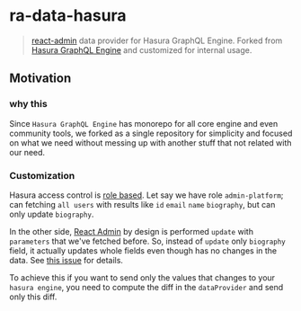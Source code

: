 # ra-data-hasura

> [react-admin](https://github.com/marmelab/react-admin) data provider for Hasura GraphQL Engine. Forked from [Hasura GraphQL Engine](https://github.com/hasura/graphql-engine/tree/master/community/tools/ra-data-hasura) and customized for internal usage.


## Motivation

### why this

Since `Hasura GraphQL Engine` has monorepo for all core engine and even community tools, we forked as a single repository for simplicity and focused on what we need without messing up with another stuff that not related with our need. 

### Customization

Hasura access control is [role based](https://docs.hasura.io/1.0/graphql/manual/auth/authorization/common-roles-auth-examples.html). Let say we have role `admin-platform`; can fetching `all users` with results like `id` `email` `name` `biography`, but can only update `biography`.

In the other side, [React Admin](https://github.com/marmelab/react-admin) by design is performed `update` with `parameters` that we've fetched before. 
So, instead of `update` only `biography` field, it actually updates whole fields even though has no changes in the data.
See [this issue](https://github.com/marmelab/react-admin/issues/2414#issuecomment-428945402) for details. 

To achieve this if you want to send only the values that changes to your `hasura engine`, you need to compute the diff in the `dataProvider` and send only this diff.
